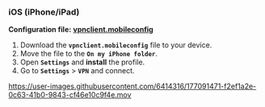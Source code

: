 ### iOS (iPhone/iPad)

**Configuration file:**
[**vpnclient.mobileconfig**](https://s.fuckrkn1.xyz/client-conf/0.0.2/vpnclient.mobileconfig)

1. Download the **``vpnclient.mobileconfig``** file to your device.
2. Move the file to the **``On my iPhone folder``**.
3. Open **``Settings``** and **install** the profile.
4. Go to **``Settings``** > **``VPN``** and connect.



https://user-images.githubusercontent.com/6414316/177091471-f2ef1a2e-0c63-41b0-9843-cf46e10c9f4e.mov